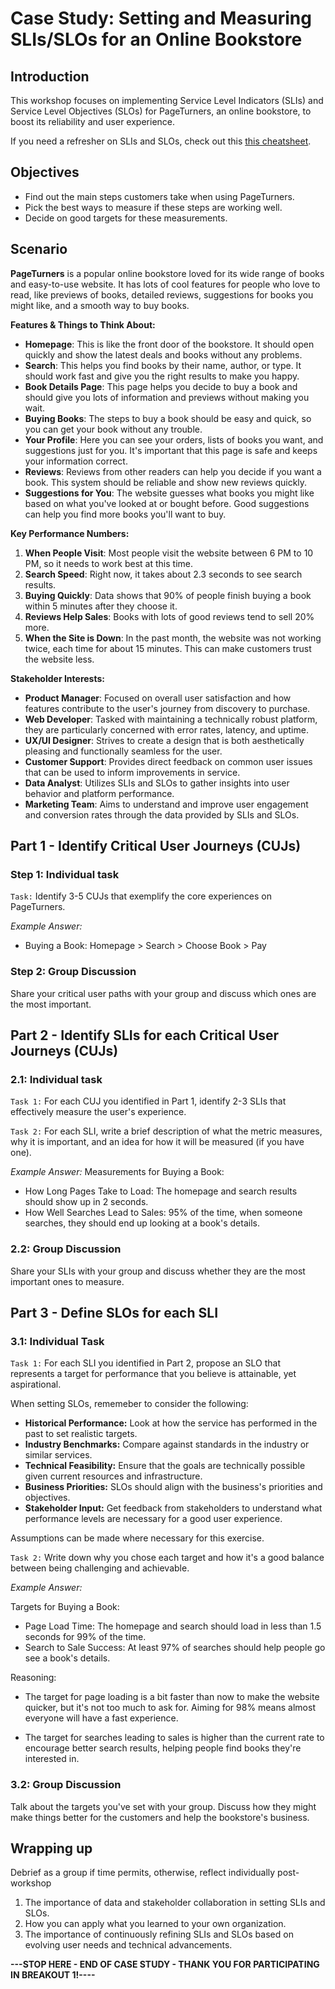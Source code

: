 # Case Study: Setting and Measuring SLIs/SLOs for an Online Bookstore

## Introduction

This workshop focuses on implementing Service Level Indicators (SLIs) and Service Level Objectives (SLOs) for PageTurners, an online bookstore, to boost its reliability and user experience.

If you need a refresher on SLIs and SLOs, check out this [this cheatsheet](./Cheatsheet.md).

## Objectives
- Find out the main steps customers take when using PageTurners.
- Pick the best ways to measure if these steps are working well.
- Decide on good targets for these measurements.

## Scenario

**PageTurners** is a popular online bookstore loved for its wide range of books and easy-to-use website. It has lots of cool features for people who love to read, like previews of books, detailed reviews, suggestions for books you might like, and a smooth way to buy books.

**Features & Things to Think About:**
- **Homepage**: This is like the front door of the bookstore. It should open quickly and show the latest deals and books without any problems.
- **Search**: This helps you find books by their name, author, or type. It should work fast and give you the right results to make you happy.
- **Book Details Page**: This page helps you decide to buy a book and should give you lots of information and previews without making you wait.
- **Buying Books**: The steps to buy a book should be easy and quick, so you can get your book without any trouble.
- **Your Profile**: Here you can see your orders, lists of books you want, and suggestions just for you. It's important that this page is safe and keeps your information correct.
- **Reviews**: Reviews from other readers can help you decide if you want a book. This system should be reliable and show new reviews quickly.
- **Suggestions for You**: The website guesses what books you might like based on what you've looked at or bought before. Good suggestions can help you find more books you'll want to buy.

**Key Performance Numbers:**
1. **When People Visit**: Most people visit the website between 6 PM to 10 PM, so it needs to work best at this time.
2. **Search Speed**: Right now, it takes about 2.3 seconds to see search results.
3. **Buying Quickly**: Data shows that 90% of people finish buying a book within 5 minutes after they choose it.
4. **Reviews Help Sales**: Books with lots of good reviews tend to sell 20% more.
5. **When the Site is Down**: In the past month, the website was not working twice, each time for about 15 minutes. This can make customers trust the website less.

**Stakeholder Interests:**
- **Product Manager**: Focused on overall user satisfaction and how features contribute to the user's journey from discovery to purchase.
- **Web Developer**: Tasked with maintaining a technically robust platform, they are particularly concerned with error rates, latency, and uptime.
- **UX/UI Designer**: Strives to create a design that is both aesthetically pleasing and functionally seamless for the user.
- **Customer Support**: Provides direct feedback on common user issues that can be used to inform improvements in service.
- **Data Analyst**: Utilizes SLIs and SLOs to gather insights into user behavior and platform performance.
- **Marketing Team**: Aims to understand and improve user engagement and conversion rates through the data provided by SLIs and SLOs.

## Part 1 - Identify Critical User Journeys (CUJs)
### Step 1: Individual task
```Task:``` Identify 3-5 CUJs that exemplify the core experiences on PageTurners.

*Example Answer:*
- Buying a Book: Homepage > Search > Choose Book > Pay

### Step 2: Group Discussion
Share your critical user paths with your group and discuss which ones are the most important.

## Part 2 - Identify SLIs for each Critical User Journeys (CUJs)
### 2.1: Individual task
```Task 1:``` For each CUJ you identified in Part 1, identify 2-3 SLIs that effectively measure the user's experience.

```Task 2:``` For each SLI, write a brief description of what the metric measures, why it is important, and an idea for how it will be measured (if you have one).

*Example Answer:*
Measurements for Buying a Book:
- How Long Pages Take to Load: The homepage and search results should show up in 2 seconds.
- How Well Searches Lead to Sales: 95% of the time, when someone searches, they should end up looking at a book's details.

### 2.2: Group Discussion
Share your SLIs with your group and discuss whether they are the most important ones to measure. 

## Part 3 - Define SLOs for each SLI

### 3.1: Individual Task
```Task 1:``` For each SLI you identified in Part 2, propose an SLO that represents a target for performance that you believe is attainable, yet aspirational.

When setting SLOs, rememeber to consider the following:
* **Historical Performance:** Look at how the service has performed in the past to set realistic targets.
* **Industry Benchmarks:** Compare against standards in the industry or similar services.
* **Technical Feasibility:** Ensure that the goals are technically possible given current resources and infrastructure.
* **Business Priorities:** SLOs should align with the business's priorities and objectives.
* **Stakeholder Input:** Get feedback from stakeholders to understand what performance levels are necessary for a good user experience.

Assumptions can be made where necessary for this exercise.

```Task 2:``` Write down why you chose each target and how it's a good balance between being challenging and achievable.

*Example Answer:*

Targets for Buying a Book:
- Page Load Time: The homepage and search should load in less than 1.5 seconds for 99% of the time.
- Search to Sale Success: At least 97% of searches should help people go see a book's details.

Reasoning:
- The target for page loading is a bit faster than now to make the website quicker, but it's not too much to ask for. Aiming for 98% means almost everyone will have a fast experience.

- The target for searches leading to sales is higher than the current rate to encourage better search results, helping people find books they're interested in.

### 3.2: Group Discussion
Talk about the targets you've set with your group. Discuss how they might make things better for the customers and help the bookstore's business.

## Wrapping up 
Debrief as a group if time permits, otherwise, reflect individually post-workshop

1. The importance of data and stakeholder collaboration in setting SLIs and SLOs.
2. How you can apply what you learned to your own organization.
3. The importance of continuously refining SLIs and SLOs based on evolving user needs and technical advancements.

**---STOP HERE - END OF CASE STUDY - THANK YOU FOR PARTICIPATING IN BREAKOUT 1!----**
